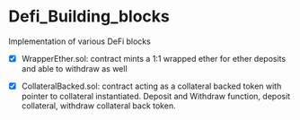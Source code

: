 # Defi_Building_blocks
Implementation of various DeFi blocks

- [x] WrapperEther.sol: contract mints a 1:1 wrapped ether for ether deposits and able to withdraw as well

- [x] CollateralBacked.sol: contract acting as a collateral backed token with pointer to collateral instantiated. Deposit and Withdraw function, deposit collateral, withdraw collateral back token.
